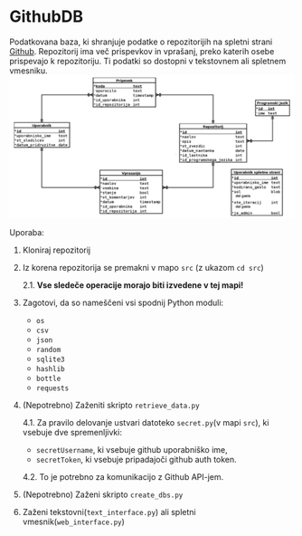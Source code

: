 # GithubDB
Podatkovana baza, ki shranjuje podatke o repozitorijih 
na spletni strani [Github](https://github.com/). Repozitorij ima
več prispevkov in vprašanj, preko katerih osebe prispevajo k 
repozitoriju. Ti podatki so dostopni v tekstovnem ali spletnem
vmesniku.
![Diagram](GithubDatabaseDiagram.png)

Uporaba:
1. Kloniraj repozitorij

2. Iz korena repozitorija se premakni v mapo `src` (z ukazom `cd src`)

	2.1. **Vse sledeče operacije morajo biti izvedene v tej mapi!**

1. Zagotovi, da so nameščeni vsi spodnij Python moduli:
   * `os`
   * `csv`
   * `json`
   * `random`
   * `sqlite3`
   * `hashlib`
   * `bottle`
   * `requests`

2. (Nepotrebno) Zaženiti skripto `retrieve_data.py`

	4.1. Za pravilo delovanje ustvari datoteko `secret.py`(v mapi `src`), 
	ki vsebuje dve spremenljivki:
	* `secretUsername`, ki vsebuje github uporabniško ime,
	* `secretToken`, ki vsebuje pripadajoči github auth token.
  
	4.2. To je potrebno za komunikacijo z Github API-jem.

5. (Nepotrebno) Zaženi skripto `create_dbs.py`
   
6. Zaženi tekstovni(`text_interface.py`) ali spletni 
vmesnik(`web_interface.py`)
